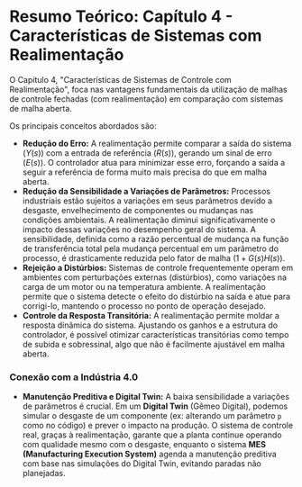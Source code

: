 # Resumo Teórico: Capítulo 4 - Características de Sistemas com Realimentação

O Capítulo 4, "Características de Sistemas de Controle com Realimentação", foca nas vantagens fundamentais da utilização de malhas de controle fechadas (com realimentação) em comparação com sistemas de malha aberta.

Os principais conceitos abordados são:

* **Redução do Erro:** A realimentação permite comparar a saída do sistema ($Y(s)$) com a entrada de referência ($R(s)$), gerando um sinal de erro ($E(s)$). O controlador atua para minimizar esse erro, forçando a saída a seguir a referência de forma muito mais precisa do que em malha aberta.
* **Redução da Sensibilidade a Variações de Parâmetros:** Processos industriais estão sujeitos a variações em seus parâmetros devido a desgaste, envelhecimento de componentes ou mudanças nas condições ambientais. A realimentação diminui significativamente o impacto dessas variações no desempenho geral do sistema. A sensibilidade, definida como a razão percentual de mudança na função de transferência total pela mudança percentual em um parâmetro do processo, é drasticamente reduzida pelo fator de malha $(1+G(s)H(s))$.
* **Rejeição a Distúrbios:** Sistemas de controle frequentemente operam em ambientes com perturbações externas (distúrbios), como variações na carga de um motor ou na temperatura ambiente. A realimentação permite que o sistema detecte o efeito do distúrbio na saída e atue para corrigi-lo, mantendo o processo no ponto de operação desejado.
* **Controle da Resposta Transitória:** A realimentação permite moldar a resposta dinâmica do sistema. Ajustando os ganhos e a estrutura do controlador, é possível otimizar características transitórias como tempo de subida e sobressinal, algo que não é facilmente ajustável em malha aberta.

### Conexão com a Indústria 4.0

* **Manutenção Preditiva e Digital Twin:** A baixa sensibilidade a variações de parâmetros é crucial. Em um **Digital Twin** (Gêmeo Digital), podemos simular o desgaste de um componente (ex: alterando um parâmetro `p` como no código) e prever o impacto na produção. O sistema de controle real, graças à realimentação, garante que a planta continue operando com qualidade mesmo com o desgaste, enquanto o sistema **MES (Manufacturing Execution System)** agenda a manutenção preditiva com base nas simulações do Digital Twin, evitando paradas não planejadas.
